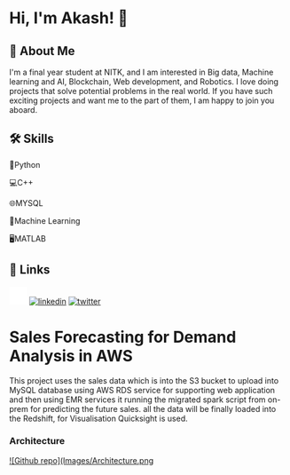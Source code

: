 # Hi, I'm Akash! 👋


## 🚀 About Me
I'm a final year student at NITK, and I am interested in Big data, Machine learning and AI, Blockchain, Web development, and Robotics. I love doing projects that solve potential problems in the real world. If you have such exciting projects and want me to the part of them, I am happy to join you aboard.



## 🛠 Skills
🐍Python

💻C++

🌐MYSQL

🤖Machine Learning

🖥MATLAB


## 🔗 Links
[![Github repo](https://github.com/Akash54-AS/Akash54-AS/blob/main/GitHub-Mark-Light-32px.png)](https://github.com/Akash54-AS)
[![linkedin](https://img.shields.io/badge/linkedin-0A66C2?style=for-the-badge&logo=linkedin&logoColor=white)](https://www.linkedin.com/in/akashwaitage/)
[![twitter](https://img.shields.io/badge/twitter-1DA1F2?style=for-the-badge&logo=twitter&logoColor=white)](https://twitter.com/AkashWaitage54)

# Sales Forecasting for Demand Analysis in AWS
This project uses the sales data which is into the
S3 bucket to upload into MySQL database using AWS RDS service for supporting web application and then using EMR services it running the migrated spark script from on-prem for predicting the future sales. all the data will be finally loaded into the Redshift, for Visualisation Quicksight is used.

### Architecture 
[![Github repo](Images/Architecture.png](https://github.com/Akash54-AS)
